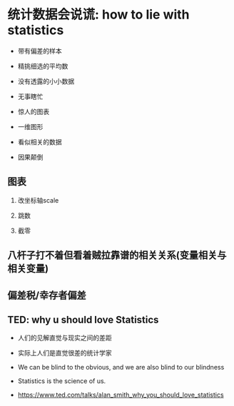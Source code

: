 # 统计数据会说谎: how to lie with statistics

- 带有偏差的样本

- 精挑细选的平均数

- 没有透露的小小数据

- 无事瞎忙

- 惊人的图表

- 一维图形

- 看似相关的数据

- 因果颠倒

## 图表

1. 改坐标轴scale

2. 跳数

3. 截零

## 八杆子打不着但看着贼拉靠谱的相关关系(变量相关与相关变量)

## 偏差税/幸存者偏差

## TED: why u should love Statistics

- 人们的见解直觉与现实之间的差距

- 实际上人们是直觉很差的统计学家

- We can be blind to the obvious, and we are also blind to our blindness

- Statistics is the science of us.

- https://www.ted.com/talks/alan_smith_why_you_should_love_statistics


